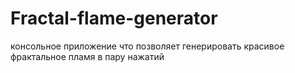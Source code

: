 # Fractal-flame-generator
консольное приложение что позволяет генерировать красивое фрактальное пламя в пару нажатий
